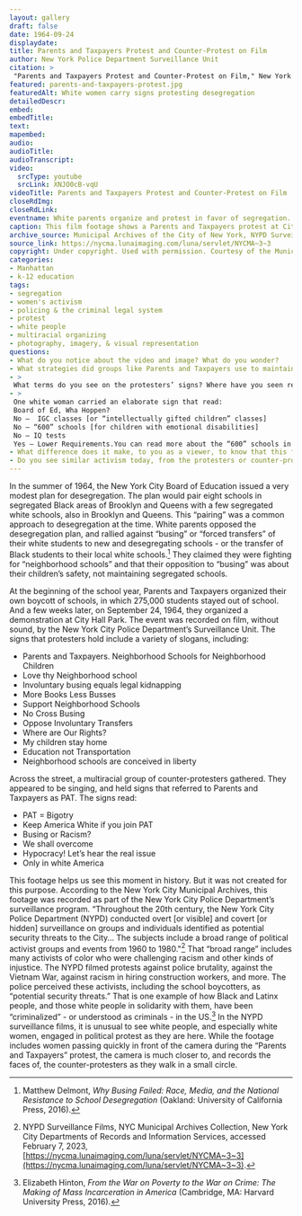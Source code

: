 ```yaml
--- 
layout: gallery
draft: false
date: 1964-09-24
displaydate: 
title: Parents and Taxpayers Protest and Counter-Protest on Film
author: New York Police Department Surveillance Unit
citation: >
 "Parents and Taxpayers Protest and Counter-Protest on Film," New York Police Department Surveillance Unit, in New York City Civil Rights History Project, Accessed: [Month Day, Year], https://nyccivilrightshistory.org/gallery/parents-and-taxpayers-protest.
featured: parents-and-taxpayers-protest.jpg
featuredAlt: White women carry signs protesting desegregation
detailedDescr: 
embed: 
embedTitle: 
text: 
mapembed: 
audio: 
audioTitle: 
audioTranscript: 
video: 
  srcType: youtube
  srcLink: XNJO0cB-vqU
videoTitle: Parents and Taxpayers Protest and Counter-Protest on Film
closeRdImg: 
closeRdLink: 
eventname: White parents organize and protest in favor of segregation.
caption: This film footage shows a Parents and Taxpayers protest at City Hall Park against desegregation, and a counter-protest across the street.
archive_source: Municipal Archives of the City of New York, NYPD Surveillance Films
source_link: https://nycma.lunaimaging.com/luna/servlet/NYCMA~3~3
copyright: Under copyright. Used with permission. Courtesy of the Municipal Archives, City of New York
categories: 
- Manhattan
- k-12 education
tags: 
- segregation
- women's activism
- policing & the criminal legal system
- protest
- white people
- multiracial organizing
- photography, imagery, & visual representation
questions:
- What do you notice about the video and image? What do you wonder?
- What strategies did groups like Parents and Taxpayers use to maintain segregation?
- >
 What terms do you see on the protesters’ signs? Where have you seen references to “neighborhood schools” in other documents? What did it mean to talk about “neighborhood schools” when many neighborhoods were racially segregated through policies like redlining? 
- >
 One white woman carried an elaborate sign that read: 
 Board of Ed, Wha Hoppen?
 No –  IGC classes [or “intellectually gifted children” classes]
 No – “600” schools [for children with emotional disabilities]
 No – IQ tests
 Yes – Lower Requirements.You can read more about the “600” schools in [The Less-Known 1965 Boycott](https://nyccivilrightshistory.org/teaching-collections/boycotting-ny-schools/1965-boycott). What did this protester think linked gifted classes, separate “600” schools, and IQ tests? Why did a PAT member seem to support these, while claiming the Board of Education has “lower requirements”?
- What difference does it make, to you as a viewer, to know that this footage was recorded by the New York Police Department? Why do you think it was recorded? How does that affect what we can learn from it? How do you think the participating students and adults would have felt, if they knew they were being recorded by the police? 
- Do you see similar activism today, from the protesters or counter-protesters? Why or why not? 
--- 
```


In the summer of 1964, the New York City Board of Education issued a very modest plan for desegregation. The plan would pair eight schools in segregated Black areas of Brooklyn and Queens with a few segregated white schools, also in Brooklyn and Queens. This “pairing” was a common approach to desegregation at the time. White parents opposed the desegregation plan, and rallied against “busing” or “forced transfers” of their white students to new and desegregating schools - or the transfer of Black students to their local white schools.[^1] They claimed they were fighting for “neighborhood schools” and that their opposition to “busing” was about their children’s safety, not maintaining segregated schools.

At the beginning of the school year, Parents and Taxpayers organized their own boycott of schools, in which 275,000 students stayed out of school. And a few weeks later, on September 24, 1964, they organized a demonstration at City Hall Park. The event was recorded on film, without sound, by the New York City Police Department’s Surveillance Unit.
The signs that protesters hold include a variety of slogans, including:

* Parents and Taxpayers. Neighborhood Schools for Neighborhood Children
* Love thy Neighborhood school
* Involuntary busing equals legal kidnapping
* More Books Less Busses
* Support Neighborhood Schools
* No Cross Busing
* Oppose Involuntary Transfers
* Where are Our Rights?
* My children stay home
* Education not Transportation
* Neighborhood schools are conceived in liberty

Across the street, a multiracial group of counter-protesters gathered. They appeared to be singing, and held signs that referred to Parents and Taxpayers as PAT. The signs read:  

* PAT = Bigotry
* Keep America White if you join PAT
* Busing or Racism?
* We shall overcome
* Hypocracy! Let’s hear the real issue
* Only in white America

This footage helps us see this moment in history. But it was not created for this purpose. According to the New York City Municipal Archives, this footage was recorded as part of the New York City Police Department’s surveillance program. “Throughout the 20th century, the New York City Police Department (NYPD) conducted overt [or visible] and covert [or hidden]  surveillance on groups and individuals identified as potential security threats to the City… The subjects include a broad range of political activist groups and events from 1960 to 1980."[^2] That “broad range” includes many activists of color who were challenging racism and other kinds of injustice. The NYPD filmed protests against police brutality, against the Vietnam War, against racism in hiring construction workers, and more. The police perceived these activists, including the school boycotters, as “potential security threats.” That is one example of how Black and Latinx people, and those white people in solidarity with them, have been “criminalized” - or understood as criminals - in the US.[^3] In the NYPD surveillance films, it is unusual to see white people, and especially white women, engaged in political protest as they are here. While the footage includes women passing quickly in front of the camera during the “Parents and Taxpayers” protest, the camera is much closer to, and records the faces of, the counter-protesters as they walk in a small circle.

[^1]: Matthew Delmont, *Why Busing Failed: Race, Media, and the National Resistance to School Desegregation* (Oakland: University of California Press, 2016).

[^2]: NYPD Surveillance Films, NYC Municipal Archives Collection, New York City Departments of Records and Information Services, accessed February 7, 2023, [https://nycma.lunaimaging.com/luna/servlet/NYCMA~3~3](https://nycma.lunaimaging.com/luna/servlet/NYCMA~3~3).

[^3]: Elizabeth Hinton, *From the War on Poverty to the War on Crime: The Making of Mass Incarceration in America* (Cambridge, MA: Harvard University Press, 2016).

